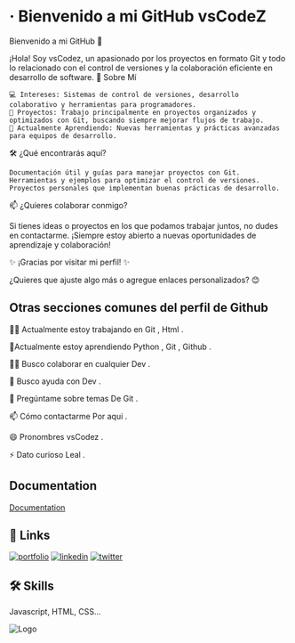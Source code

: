 
# · Bienvenido a mi GitHub vsCodeZ
Bienvenido a mi GitHub 👋

¡Hola! Soy vsCodez, un apasionado por los proyectos en formato Git y todo lo relacionado con el control de versiones y la colaboración eficiente en desarrollo de software.
🚀 Sobre Mí

    💻 Intereses: Sistemas de control de versiones, desarrollo colaborativo y herramientas para programadores.
    📂 Proyectos: Trabajo principalmente en proyectos organizados y optimizados con Git, buscando siempre mejorar flujos de trabajo.
    🌱 Actualmente Aprendiendo: Nuevas herramientas y prácticas avanzadas para equipos de desarrollo.

🛠️ ¿Qué encontrarás aquí?

    Documentación útil y guías para manejar proyectos con Git.
    Herramientas y ejemplos para optimizar el control de versiones.
    Proyectos personales que implementan buenas prácticas de desarrollo.

📫 ¿Quieres colaborar conmigo?

Si tienes ideas o proyectos en los que podamos trabajar juntos, no dudes en contactarme. ¡Siempre estoy abierto a nuevas oportunidades de aprendizaje y colaboración!

✨ ¡Gracias por visitar mi perfil! ✨

¿Quieres que ajuste algo más o agregue enlaces personalizados? 😊
## Otras secciones comunes del perfil de Github

👩‍💻 Actualmente estoy trabajando en Git , Html .

🧠Actualmente estoy aprendiendo Python , Git , Github .

👯‍♀️ Busco colaborar en cualquier Dev .

🤔 Busco ayuda con Dev .

💬 Pregúntame sobre temas De Git .

📫 Cómo contactarme Por aqui .

😄 Pronombres vsCodez .

⚡️ Dato curioso Leal .



## Documentation

[Documentation](https://docs.google.com/document/d/1a4R6VjW7aPFJf1RY1qBFoMj20Y__k79Q_OKijoOmaTE/edit?tab=t.0#heading=h.32gumol8nrql)


## 🔗 Links
[![portfolio](https://img.shields.io/badge/my_portfolio-000?style=for-the-badge&logo=ko-fi&logoColor=white)]()
[![linkedin](https://img.shields.io/badge/linkedin-0A66C2?style=for-the-badge&logo=linkedin&logoColor=white)](https://linktr.ee/vsCodez)
[![twitter](https://img.shields.io/badge/twitter-1DA1F2?style=for-the-badge&logo=twitter&logoColor=white)](https://x.com/Ozarkdv)


## 🛠 Skills
Javascript, HTML, CSS...


![Logo](https://i.pinimg.com/736x/e1/83/61/e183618abaa5c74a6dee73ffb53574c7.jpg)



<!--
**vsCodez/vsCodez** is a ✨ _special_ ✨ repository because its `README.md` (this file) appears on your GitHub profile.

Here are some ideas to get you started:

- 🔭 I’m currently working on ...
- 🌱 I’m currently learning ...
- 👯 I’m looking to collaborate on ...
- 🤔 I’m looking for help with ...
- 💬 Ask me about ...
- 📫 How to reach me: ...
- 😄 Pronouns: ...
- ⚡ Fun fact: ...
-->
